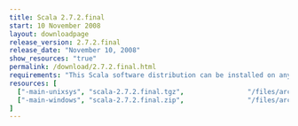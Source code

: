 ```yaml
---
title: Scala 2.7.2.final
start: 10 November 2008
layout: downloadpage
release_version: 2.7.2.final
release_date: "November 10, 2008"
show_resources: "true"
permalink: /download/2.7.2.final.html
requirements: "This Scala software distribution can be installed on any Unix-like or Windows system. It requires the Java runtime version 1.6 or later, which can be downloaded <a href='http://www.java.com/'>here</a>."
resources: [
  ["-main-unixsys", "scala-2.7.2.final.tgz",                "/files/archive/scala-2.7.2.final.tgz",                   "Max OS X, Unix, Cygwin",  "16 MB"],
  ["-main-windows", "scala-2.7.2.final.zip",                "/files/archive/scala-2.7.2.final.zip",                   "Windows",                 "16 MB"]
]
---
```




